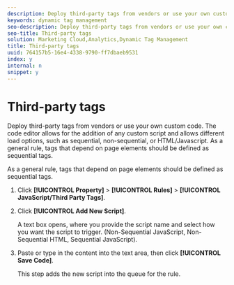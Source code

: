 ```yaml
---
description: Deploy third-party tags from vendors or use your own custom code. The code editor allows for the addition of any custom script and allows different load options, such as sequential, non-sequential, or HTML/Javascript. As a general rule, tags that depend on page elements should be defined as sequential tags.
keywords: dynamic tag management
seo-description: Deploy third-party tags from vendors or use your own custom code. The code editor allows for the addition of any custom script and allows different load options, such as sequential, non-sequential, or HTML/Javascript. As a general rule, tags that depend on page elements should be defined as sequential tags.
seo-title: Third-party tags
solution: Marketing Cloud,Analytics,Dynamic Tag Management
title: Third-party tags
uuid: 764157b5-16e4-4338-9790-ff7dbaeb9531
index: y
internal: n
snippet: y
---
```


# Third-party tags

Deploy third-party tags from vendors or use your own custom code. The code editor allows for the addition of any custom script and allows different load options, such as sequential, non-sequential, or HTML/Javascript. As a general rule, tags that depend on page elements should be defined as sequential tags.

As a general rule, tags that depend on page elements should be defined as sequential tags. 

1. Click **[!UICONTROL Property]** > **[!UICONTROL Rules]** > **[!UICONTROL JavaScript/Third Party Tags]**.
1. Click **[!UICONTROL Add New Script]**.

   A text box opens, where you provide the script name and select how you want the script to trigger. (Non-Sequential JavaScript, Non-Sequential HTML, Sequential JavaScript). 

1. Paste or type in the content into the text area, then click **[!UICONTROL Save Code]**.

   This step adds the new script into the queue for the rule. 
